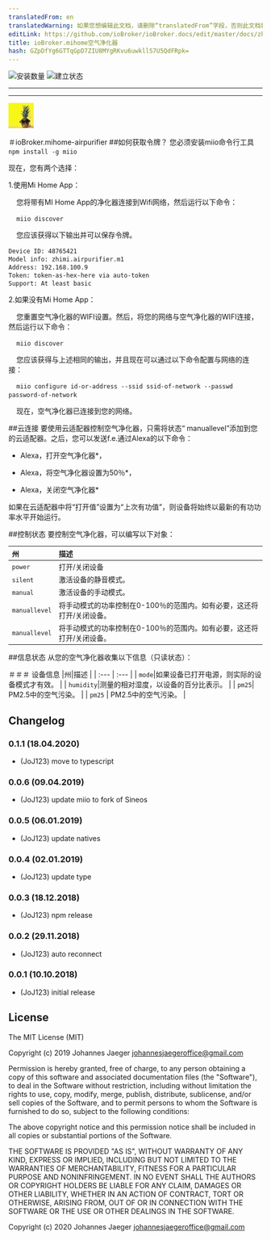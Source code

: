```yaml
---
translatedFrom: en
translatedWarning: 如果您想编辑此文档，请删除“translatedFrom”字段，否则此文档将再次自动翻译
editLink: https://github.com/ioBroker/ioBroker.docs/edit/master/docs/zh-cn/adapterref/iobroker.mihome-airpurifier/README.md
title: ioBroker.mihome空气净化器
hash: GZpDfYg6GTTqGpD7ZIU8MYgRKvu6uwkllS7U5QdFRpk=
---
```

![安装数量](http://iobroker.live/badges/mihome-airpurifier-stable.svg)
![建立状态](https://travis-ci.org/JoJ123/ioBroker.mihome-airpurifier.svg?branch=master)

---
---
![商标](../../../en/adapterref/iobroker.mihome-airpurifier/admin/mihome-airpurifier.png)

＃ioBroker.mihome-airpurifier
##如何获取令牌？
您必须安装miio命令行工具`npm install -g miio`

现在，您有两个选择：

1.使用Mi Home App：

    您将带有MI Home App的净化器连接到Wifi网络，然后运行以下命令：

    `miio discover`

    您应该获得以下输出并可以保存令牌。

```
Device ID: 48765421
Model info: zhimi.airpurifier.m1
Address: 192.168.100.9
Token: token-as-hex-here via auto-token
Support: At least basic
```

2.如果没有Mi Home App：

    您重置空气净化器的WIFI设置。然后，将您的网络与空气净化器的WIFI连接，然后运行以下命令：

    `miio discover`

    您应该获得与上述相同的输出，并且现在可以通过以下命令配置与网络的连接：

    `miio configure id-or-address --ssid ssid-of-network --passwd password-of-network`

    现在，空气净化器已连接到您的网络。

##云连接
要使用云适配器控制空气净化器，只需将状态“ manuallevel”添加到您的云适配器。之后，您可以发送f.e.通过Alexa的以下命令：

* Alexa，打开空气净化器*，

* Alexa，将空气净化器设置为50％*，

* Alexa，关闭空气净化器*

如果在云适配器中将“打开值”设置为“上次有功值”，则设备将始终以最新的有功功率水平开始运行。

##控制状态
要控制空气净化器，可以编写以下对象：

|州|描述 |
| :---           | :---        |
| `power`|打开/关闭设备|
| `silent`|激活设备的静音模式。 |
| `manual`|激活设备的手动模式。 |
| `manuallevel`|将手动模式的功率控制在0-100％的范围内。如有必要，这还将打开/关闭设备。 |
| `manuallevel` |将手动模式的功率控制在0-100％的范围内。如有必要，这还将打开/关闭设备。 |

##信息状态
从您的空气净化器收集以下信息（只读状态）：

＃＃＃ 设备信息
|州|描述 |
| :---        | :---        |
| `mode`|如果设备已打开电源，则实际的设备模式才有效。 |
| `humidity`|测量的相对湿度，以设备的百分比表示。 |
| `pm25`| PM2.5中的空气污染。 |
| `pm25` | PM2.5中的空气污染。 |

## Changelog
### 0.1.1 (18.04.2020)
* (JoJ123) move to typescript

### 0.0.6 (09.04.2019)
* (JoJ123) update miio to fork of Sineos

### 0.0.5 (06.01.2019)
* (JoJ123) update natives

### 0.0.4 (02.01.2019)
* (JoJ123) update type

### 0.0.3 (18.12.2018)
* (JoJ123) npm release

### 0.0.2 (29.11.2018)
* (JoJ123) auto reconnect

### 0.0.1 (10.10.2018)
* (JoJ123) initial release

## License
The MIT License (MIT)

Copyright (c) 2019 Johannes Jaeger johannesjaegeroffice@gmail.com

Permission is hereby granted, free of charge, to any person obtaining a copy
of this software and associated documentation files (the "Software"), to deal
in the Software without restriction, including without limitation the rights
to use, copy, modify, merge, publish, distribute, sublicense, and/or sell
copies of the Software, and to permit persons to whom the Software is
furnished to do so, subject to the following conditions:

The above copyright notice and this permission notice shall be included in all
copies or substantial portions of the Software.

THE SOFTWARE IS PROVIDED "AS IS", WITHOUT WARRANTY OF ANY KIND, EXPRESS OR
IMPLIED, INCLUDING BUT NOT LIMITED TO THE WARRANTIES OF MERCHANTABILITY,
FITNESS FOR A PARTICULAR PURPOSE AND NONINFRINGEMENT. IN NO EVENT SHALL THE
AUTHORS OR COPYRIGHT HOLDERS BE LIABLE FOR ANY CLAIM, DAMAGES OR OTHER
LIABILITY, WHETHER IN AN ACTION OF CONTRACT, TORT OR OTHERWISE, ARISING FROM,
OUT OF OR IN CONNECTION WITH THE SOFTWARE OR THE USE OR OTHER DEALINGS IN THE
SOFTWARE.

Copyright (c) 2020 Johannes Jaeger <johannesjaegeroffice@gmail.com>